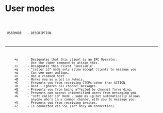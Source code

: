 # User modes

<code>

     USERMODE   - DESCRIPTION
-----------------------------------------------------------------
         +o     - Designates that this client is an IRC Operator.
                  Use the /oper command to attain this.
         +i     - Designates this client 'invisible'.
         +g     - "caller id" mode only allow accept clients to message you
         +w     - Can see oper wallops.
         +x     - Has a cloaked host.
         +B     - Marks you as a bot in /whois.
         +C     - Prevents you from receiving CTCPs other than ACTION.
         +D     - Deaf - ignores all channel messages.
         +Q     - Prevents you from being affected by channel forwarding.
         +R     - Prevents non accept unidentified users from messaging you.
         +G     - "soft caller id" mode - same as +g but automatically allows
                  anyone who's in a common channel with you to message you.
         +V     - Prevents you from receiving invites.
         +Z     - Is connected via SSL (set only on connection).
</code>

